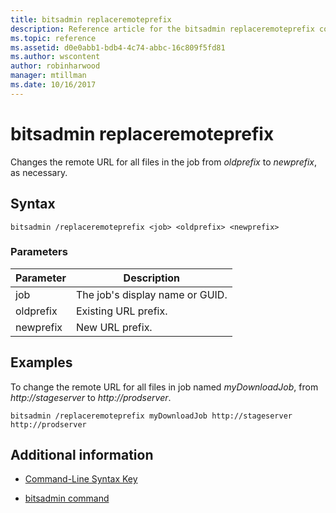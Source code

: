 ```yaml
---
title: bitsadmin replaceremoteprefix
description: Reference article for the bitsadmin replaceremoteprefix command, which changes the remote URL for all files in the job from *oldprefix* to *newprefix*, as necessary.
ms.topic: reference
ms.assetid: d0e0abb1-bdb4-4c74-abbc-16c809f5fd81
ms.author: wscontent
author: robinharwood
manager: mtillman
ms.date: 10/16/2017
---
```


# bitsadmin replaceremoteprefix

Changes the remote URL for all files in the job from *oldprefix* to *newprefix*, as necessary.

## Syntax

```
bitsadmin /replaceremoteprefix <job> <oldprefix> <newprefix>
```

### Parameters

| Parameter | Description |
| -------------- | -------------- |
| job | The job's display name or GUID. |
| oldprefix | Existing URL prefix. |
| newprefix | New URL prefix. |

## Examples

To change the remote URL for all files in job named *myDownloadJob*, from *http://stageserver* to *http://prodserver*.

```
bitsadmin /replaceremoteprefix myDownloadJob http://stageserver http://prodserver
```

## Additional information

- [Command-Line Syntax Key](command-line-syntax-key.md)

- [bitsadmin command](bitsadmin.md)
